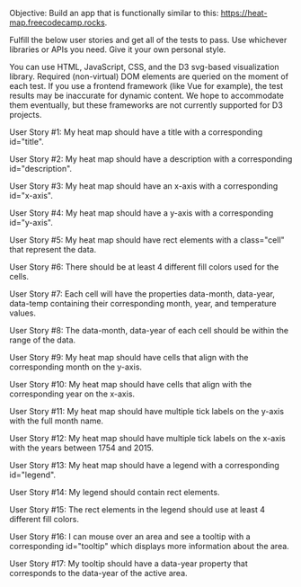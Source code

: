 Objective: Build an app that is functionally similar to this: https://heat-map.freecodecamp.rocks.

Fulfill the below user stories and get all of the tests to pass. Use whichever libraries or APIs you need. Give it your own personal style.

You can use HTML, JavaScript, CSS, and the D3 svg-based visualization library. Required (non-virtual) DOM elements are queried on the moment of each test. If you use a frontend framework (like Vue for example), the test results may be inaccurate for dynamic content. We hope to accommodate them eventually, but these frameworks are not currently supported for D3 projects.

User Story #1: My heat map should have a title with a corresponding id="title".

User Story #2: My heat map should have a description with a corresponding id="description".

User Story #3: My heat map should have an x-axis with a corresponding id="x-axis".

User Story #4: My heat map should have a y-axis with a corresponding id="y-axis".

User Story #5: My heat map should have rect elements with a class="cell" that represent the data.

User Story #6: There should be at least 4 different fill colors used for the cells.

User Story #7: Each cell will have the properties data-month, data-year, data-temp containing their corresponding month, year, and temperature values.

User Story #8: The data-month, data-year of each cell should be within the range of the data.

User Story #9: My heat map should have cells that align with the corresponding month on the y-axis.

User Story #10: My heat map should have cells that align with the corresponding year on the x-axis.

User Story #11: My heat map should have multiple tick labels on the y-axis with the full month name.

User Story #12: My heat map should have multiple tick labels on the x-axis with the years between 1754 and 2015.

User Story #13: My heat map should have a legend with a corresponding id="legend".

User Story #14: My legend should contain rect elements.

User Story #15: The rect elements in the legend should use at least 4 different fill colors.

User Story #16: I can mouse over an area and see a tooltip with a corresponding id="tooltip" which displays more information about the area.

User Story #17: My tooltip should have a data-year property that corresponds to the data-year of the active area.
